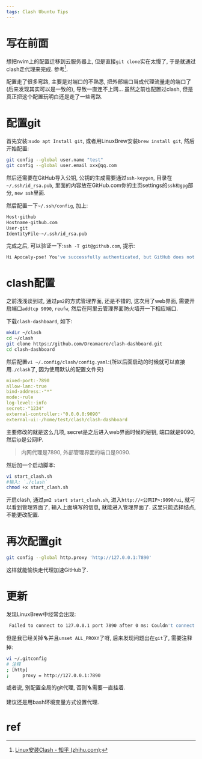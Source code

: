 ```yaml
---
tags: Clash Ubuntu Tips
---
```


# 写在前面

想把nvim上的配置迁移到云服务器上, 但是直接`git clone`实在太慢了, 于是就通过clash走代理来完成. 参考[^1].

配置走了很多弯路, 主要是对端口的不熟悉, 把外部端口当成代理流量走的端口了(后来发现其实可以是一致的), 导致一直连不上网... 虽然之前也配置过clash, 但是真正把这个配置玩明白还是走了一些弯路.



# 配置git

首先安装:`sudo apt Install git`, 或者用LinuxBrew安装`brew install git`, 然后开始配置:

```bash
git config --global user.name "test"
git config --global user.email xxx@qq.com
```

然后还需要在GitHub导入公钥, 公钥的生成需要通过`ssh-keygen`, 目录在`~/,ssh/id_rsa.pub`, 里面的内容放在GitHub.com你的主页settings的`ssh和gpg`部分, `new ssh`里面. 

然后配置一下`~/.ssh/config`, 加上:

```bash
Host·github
Hostname·github.com
User·git
IdentityFile·~/.ssh/id_rsa.pub
```

完成之后, 可以验证一下:`ssh -T git@github.com`, 提示:

```bash
Hi Apocaly-pse! You've successfully authenticated, but GitHub does not provide shell access.
```

# clash配置

之前浅浅谈到过, 通过`pm2`的方式管理界面, 还是不错的, 这次用了web界面, 需要开启端口`addtcp 9090`, `reufw`, 然后在阿里云管理界面防火墙开一下相应端口. 

下载`clash-dashboard`, 如下:

```bash
mkdir ~/clash
cd ~/clash
git clone https://github.com/Dreamacro/clash-dashboard.git
cd clash-dashboard
```

然后配置`vi ~/.config/clash/config.yaml`:(所以后面启动的时候就可以直接用`./clash`了, 因为使用默认的配置文件夹)

```yaml
mixed-port:·7890
allow-lan:·true
bind-address:·"*"
mode:·rule
log-level:·info
secret:·"1234"
external-controller:·"0.0.0.0:9090"
external-ui:·/home/test/clash/clash-dashboard
```

主要修改的就是这么几项, secret是之后进入web界面时候的秘钥, 端口就是9090, 然后ip是公网IP.

>   内网代理是7890, 外部管理界面的端口是9090. 

然后加一个启动脚本:

```bash
vi start_clash.sh
#输入: `./clash`
chmod +x start_clash.sh
```

开启clash, 通过`pm2 start start_clash.sh`, 进入`http://<公网IP>:9090/ui`, 就可以看到管理界面了, 输入上面填写的信息, 就能进入管理界面了. 这里只能选择结点,不能更改配置. 



# 再次配置git

```bash
git config --global http.proxy 'http://127.0.0.1:7890'
```

这样就能愉快走代理加速GitHub了. 

# 更新

发现LinuxBrew中经常会出现:
```bash
 Failed to connect to 127.0.0.1 port 7890 after 0 ms: Couldn't connect to server
```

但是我已经关掉🪜并且`unset ALL_PROXY`了呀, 后来发现问题出在`git`了, 需要注释掉:

```bash
vi ~/.gitconfig
# 注释
; [http]
;     proxy = http://127.0.0.1:7890
```

或者说, 别配置全局的git代理, 否则🪜需要一直挂着. 

建议还是用bash环境变量方式设置代理. 

# ref

[^1]:[Linux安装Clash - 知乎 (zhihu.com)](https://zhuanlan.zhihu.com/p/396272999);